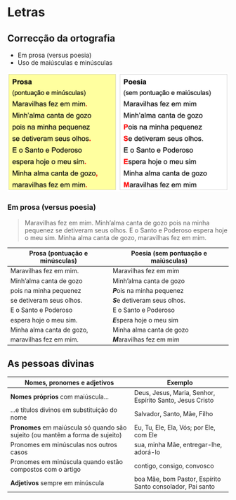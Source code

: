 # Letras

## Correcção da ortografia

- Em prosa (versus poesia)
- Uso de maiúsculas e minúsculas

![](.gitbook/assets/prosa.png)

### Em prosa (versus poesia)

> Maravilhas fez em mim.
Minh’alma canta de gozo
pois na minha pequenez
se detiveram seus olhos.
E o Santo e Poderoso
espera hoje o meu sim.
Minha alma canta de gozo,
maravilhas fez em mim.

| Prosa (pontuação e minúsculas) | Poesia (sem pontuação e maiúsculas) |
| - | - |
| Maravilhas fez em mim. | Maravilhas fez em mim |
| Minh’alma canta de gozo | Minh’alma canta de gozo |
| pois na minha pequenez | ***P***ois na minha pequenez |
| se detiveram seus olhos. | ***S***e detiveram seus olhos. |
| E o Santo e Poderoso | E o Santo e Poderoso |
| espera hoje o meu sim. | ***E***spera hoje o meu sim |
| Minha alma canta de gozo, | Minha alma canta de gozo |
| maravilhas fez em mim. | ***M***aravilhas fez em mim |

## As pessoas divinas

| Nomes, pronomes e  adjetivos | Exemplo |
| ----------------------------------- | -------------------------------------------------------- |
| **Nomes próprios** com maiúscula... | Deus, Jesus, Maria, Senhor, Espírito Santo, Jesus Cristo |
|...e títulos divinos em substituição do nome  | Salvador, Santo, Mãe, Filho  |
| **Pronomes** em maiúscula só quando são sujeito (ou mantêm a forma de sujeito) | Eu, Tu, Ele, Ela, Vós; por Ele, com Ele |
| Pronomes em minúsculas nos outros casos | sua, minha Mãe, entregar-lhe, adorá-lo |
| Pronomes em minúscula quando estão compostos com o artigo | contigo, consigo, convosco |
| **Adjetivos** sempre em minúscula | boa Mãe, bom Pastor, Espírito Santo consolador, Pai santo |


